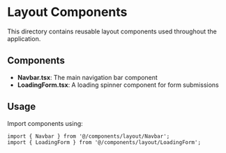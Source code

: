 # Layout Components

This directory contains reusable layout components used throughout the application.

## Components

- **Navbar.tsx**: The main navigation bar component
- **LoadingForm.tsx**: A loading spinner component for form submissions

## Usage

Import components using:
```tsx
import { Navbar } from '@/components/layout/Navbar';
import { LoadingForm } from '@/components/layout/LoadingForm';
